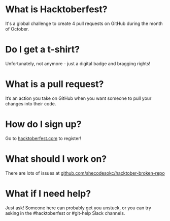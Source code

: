 # What is Hacktoberfest?
It's a global challenge to create 4 pull requests on GitHub during the month of October.

# Do I get a t-shirt?
Unfortunately, not anymore - just a digital badge and bragging rights!

# What is a pull request?
It’s an action you take on GitHub when you want someone to pull your changes into their code.

# How do I sign up?
Go to [hacktoberfest.com](https://hacktoberfest.com/) to register!

# What should I work on?
There are lots of issues at [github.com/shecodesokc/hacktober-broken-repo](https://github.com/shecodesokc/hacktober-broken-repo)

# What if I need help?
Just ask! Someone here can probably get you unstuck, or you can try asking in the #hacktoberfest or #git-help Slack channels.
